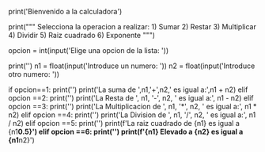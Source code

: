 print('Bienvenido a la calculadora')


print("""
    Selecciona la operacion a realizar:
    1) Sumar
    2) Restar
    3) Multiplicar
    4) Dividir 
    5) Raiz cuadrado 
    6) Exponente
  """)

opcion = int(input('Elige una opcion de la lista: '))

print('')
n1 = float(input('Introduce un numero: '))
n2 = float(input('Introduce otro numero: '))

if opcion==1:
    print('')
    print('La suma de ',n1,'+',n2,' es igual a:',n1 + n2)
elif opcion ==2: 
    print('')
    print('La Resta de ', n1, '-', n2, ' es igual a:', n1 - n2)
elif opcion ==3:
    print('')
    print('La Multiplicacion de ', n1, '*', n2, ' es igual a:', n1 * n2)
elif opcion ==4:
    print('')
    print('La Division de ', n1, '/', n2, ' es igual a:', n1 / n2)
elif opcion ==5:
    print('')
    print(f'La raiz cuadrado de {n1} es igual a {n1**0.5}')
elif opcion ==6:
    print('')
    print(f'{n1} Elevado a {n2} es igual a {n1**n2}')
